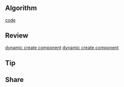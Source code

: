 ## Algorithm

[code](/images/temp/haha-2024-05-19.png)

## Review

[dynamic create component](https://dev.to/nightwolfdev/2-ways-to-dynamically-load-angular-components-490b)
[dynamic create component](https://malcoded.com/posts/angular-dynamic-components/)

## Tip

## Share
